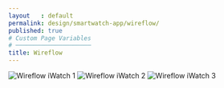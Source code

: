 ```yaml
---
layout   : default
permalink: design/smartwatch-app/wireflow/
published: true
# Custom Page Variables
# ─────────────────────
title: Wireflow
---
```


<img src="{{ '/assets/img/Wireflow_iWatch01.png' | relative_url }}" title="Wireflow iWatch 1">
<img src="{{ '/assets/img/Wireflow_iWatch02.png' | relative_url }}" title="Wireflow iWatch 2">
<img src="{{ '/assets/img/Wireflow_iWatch02.png' | relative_url }}" title="Wireflow iWatch 3">